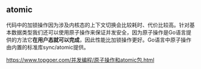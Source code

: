 ## atomic
代码中的加锁操作因为涉及内核态的上下文切换会比较耗时、代价比较高。针对基本数据类型我们还可以使用原子操作来保证并发安全，因为原子操作是Go语言提供的方法它**在用户态就可以完成**，因此性能比加锁操作更好。Go语言中原子操作由内置的标准库sync/atomic提供。

https://www.topgoer.com/并发编程/原子操作和atomic包.html